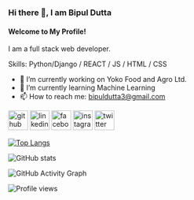 ### Hi there 👋, I am Bipul Dutta
#### Welcome to My Profile!
I am a full stack web developer.

Skills: Python/Django / REACT / JS / HTML / CSS

- 🔭 I’m currently working on Yoko Food and Agro Ltd. 
- 🌱 I’m currently learning Machine Learning 
- 📫 How to reach me: bipuldutta3@gmail.com 


[<img src='https://cdn.jsdelivr.net/npm/simple-icons@3.0.1/icons/github.svg' alt='github' height='40'>](https://github.com/duttabipul)  [<img src='https://cdn.jsdelivr.net/npm/simple-icons@3.0.1/icons/linkedin.svg' alt='linkedin' height='40'>](https://www.linkedin.com/in/bipuldutta2//)  [<img src='https://cdn.jsdelivr.net/npm/simple-icons@3.0.1/icons/facebook.svg' alt='facebook' height='40'>](https://www.facebook.com/bipul.dutta.50)  [<img src='https://cdn.jsdelivr.net/npm/simple-icons@3.0.1/icons/instagram.svg' alt='instagram' height='40'>](https://www.instagram.com/bipul.dutta2/)  [<img src='https://cdn.jsdelivr.net/npm/simple-icons@3.0.1/icons/twitter.svg' alt='twitter' height='40'>](https://twitter.com/bipuldutta2)  

[![Top Langs](https://github-readme-stats.vercel.app/api/top-langs/?username=duttabipul)](https://github.com/anuraghazra/github-readme-stats)

![GitHub stats](https://github-readme-stats.vercel.app/api?username=duttabipul&show_icons=true)  

![GitHub Activity Graph](https://activity-graph.herokuapp.com/graph?username=duttabipul)  

![Profile views](https://gpvc.arturio.dev/duttabipul)  
